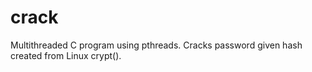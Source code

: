 # crack
Multithreaded C program using pthreads.  Cracks password given hash created from Linux crypt().

